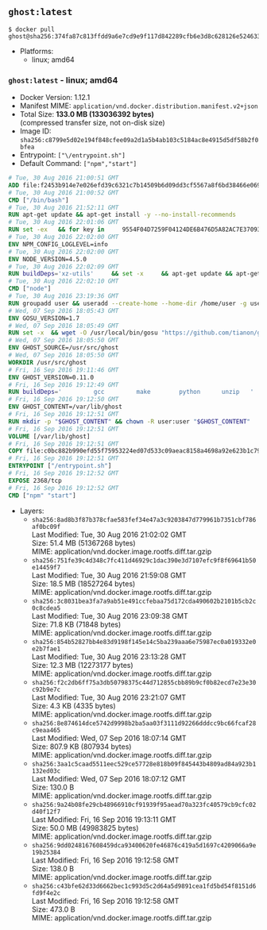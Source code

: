 ## `ghost:latest`

```console
$ docker pull ghost@sha256:374fa87c813ffdd9a6e7cd9e9f117d842289cfb6e3d8c628126e524633050327
```

-	Platforms:
	-	linux; amd64

### `ghost:latest` - linux; amd64

-	Docker Version: 1.12.1
-	Manifest MIME: `application/vnd.docker.distribution.manifest.v2+json`
-	Total Size: **133.0 MB (133036392 bytes)**  
	(compressed transfer size, not on-disk size)
-	Image ID: `sha256:c8799e5d02e194f848cfee09a2d1a5b4ab103c5184ac8e4915d5df58b2f0bfea`
-	Entrypoint: `["\/entrypoint.sh"]`
-	Default Command: `["npm","start"]`

```dockerfile
# Tue, 30 Aug 2016 21:00:51 GMT
ADD file:f2453b914e7e026efd39c6321c7b14509b6d09dd3cf5567a8f6bd38466e06954 in / 
# Tue, 30 Aug 2016 21:00:52 GMT
CMD ["/bin/bash"]
# Tue, 30 Aug 2016 21:52:11 GMT
RUN apt-get update && apt-get install -y --no-install-recommends 		ca-certificates 		curl 		wget 	&& rm -rf /var/lib/apt/lists/*
# Tue, 30 Aug 2016 22:01:06 GMT
RUN set -ex   && for key in     9554F04D7259F04124DE6B476D5A82AC7E37093B     94AE36675C464D64BAFA68DD7434390BDBE9B9C5     0034A06D9D9B0064CE8ADF6BF1747F4AD2306D93     FD3A5288F042B6850C66B31F09FE44734EB7990E     71DCFD284A79C3B38668286BC97EC7A07EDE3FC1     DD8F2338BAE7501E3DD5AC78C273792F7D83545D     B9AE9905FFD7803F25714661B63B535A4C206CA9     C4F0DFFF4E8C1A8236409D08E73BC641CC11F4C8   ; do     gpg --keyserver ha.pool.sks-keyservers.net --recv-keys "$key";   done
# Tue, 30 Aug 2016 22:02:00 GMT
ENV NPM_CONFIG_LOGLEVEL=info
# Tue, 30 Aug 2016 22:02:00 GMT
ENV NODE_VERSION=4.5.0
# Tue, 30 Aug 2016 22:02:09 GMT
RUN buildDeps='xz-utils'     && set -x     && apt-get update && apt-get install -y $buildDeps --no-install-recommends     && rm -rf /var/lib/apt/lists/*     && curl -SLO "https://nodejs.org/dist/v$NODE_VERSION/node-v$NODE_VERSION-linux-x64.tar.xz"     && curl -SLO "https://nodejs.org/dist/v$NODE_VERSION/SHASUMS256.txt.asc"     && gpg --batch --decrypt --output SHASUMS256.txt SHASUMS256.txt.asc     && grep " node-v$NODE_VERSION-linux-x64.tar.xz\$" SHASUMS256.txt | sha256sum -c -     && tar -xJf "node-v$NODE_VERSION-linux-x64.tar.xz" -C /usr/local --strip-components=1     && rm "node-v$NODE_VERSION-linux-x64.tar.xz" SHASUMS256.txt.asc SHASUMS256.txt     && apt-get purge -y --auto-remove $buildDeps     && ln -s /usr/local/bin/node /usr/local/bin/nodejs
# Tue, 30 Aug 2016 22:02:10 GMT
CMD ["node"]
# Tue, 30 Aug 2016 23:19:36 GMT
RUN groupadd user && useradd --create-home --home-dir /home/user -g user user
# Wed, 07 Sep 2016 18:05:43 GMT
ENV GOSU_VERSION=1.7
# Wed, 07 Sep 2016 18:05:49 GMT
RUN set -x 	&& wget -O /usr/local/bin/gosu "https://github.com/tianon/gosu/releases/download/$GOSU_VERSION/gosu-$(dpkg --print-architecture)" 	&& wget -O /usr/local/bin/gosu.asc "https://github.com/tianon/gosu/releases/download/$GOSU_VERSION/gosu-$(dpkg --print-architecture).asc" 	&& export GNUPGHOME="$(mktemp -d)" 	&& gpg --keyserver ha.pool.sks-keyservers.net --recv-keys B42F6819007F00F88E364FD4036A9C25BF357DD4 	&& gpg --batch --verify /usr/local/bin/gosu.asc /usr/local/bin/gosu 	&& rm -r "$GNUPGHOME" /usr/local/bin/gosu.asc 	&& chmod +x /usr/local/bin/gosu 	&& gosu nobody true
# Wed, 07 Sep 2016 18:05:50 GMT
ENV GHOST_SOURCE=/usr/src/ghost
# Wed, 07 Sep 2016 18:05:50 GMT
WORKDIR /usr/src/ghost
# Fri, 16 Sep 2016 19:11:46 GMT
ENV GHOST_VERSION=0.11.0
# Fri, 16 Sep 2016 19:12:49 GMT
RUN buildDeps=' 		gcc 		make 		python 		unzip 	' 	&& set -x 	&& apt-get update && apt-get install -y $buildDeps --no-install-recommends && rm -rf /var/lib/apt/lists/* 	&& wget -O ghost.zip "https://ghost.org/archives/ghost-${GHOST_VERSION}.zip" 	&& unzip ghost.zip 	&& npm install --production 	&& apt-get purge -y --auto-remove -o APT::AutoRemove::RecommendsImportant=false -o APT::AutoRemove::SuggestsImportant=false $buildDeps 	&& rm ghost.zip 	&& npm cache clean 	&& rm -rf /tmp/npm*
# Fri, 16 Sep 2016 19:12:50 GMT
ENV GHOST_CONTENT=/var/lib/ghost
# Fri, 16 Sep 2016 19:12:51 GMT
RUN mkdir -p "$GHOST_CONTENT" && chown -R user:user "$GHOST_CONTENT"
# Fri, 16 Sep 2016 19:12:51 GMT
VOLUME [/var/lib/ghost]
# Fri, 16 Sep 2016 19:12:51 GMT
COPY file:c0bc882b990efd55f75953224ed07d533c09aeac8158a4698a92e623b1c79ce9 in /entrypoint.sh 
# Fri, 16 Sep 2016 19:12:51 GMT
ENTRYPOINT ["/entrypoint.sh"]
# Fri, 16 Sep 2016 19:12:52 GMT
EXPOSE 2368/tcp
# Fri, 16 Sep 2016 19:12:52 GMT
CMD ["npm" "start"]
```

-	Layers:
	-	`sha256:8ad8b3f87b378cfae583fef34e47a3c9203847d779961b7351cbf786af0bc09f`  
		Last Modified: Tue, 30 Aug 2016 21:02:02 GMT  
		Size: 51.4 MB (51367268 bytes)  
		MIME: application/vnd.docker.image.rootfs.diff.tar.gzip
	-	`sha256:751fe39c4d348c7fc411d46929c1dac390e3d7107efc9f8f69641b50e14459f7`  
		Last Modified: Tue, 30 Aug 2016 21:59:08 GMT  
		Size: 18.5 MB (18527264 bytes)  
		MIME: application/vnd.docker.image.rootfs.diff.tar.gzip
	-	`sha256:3c8031bea3fa7a9ab51e491ccfebaa75d172cda490602b2101b5cb2c0c8cdea5`  
		Last Modified: Tue, 30 Aug 2016 23:09:38 GMT  
		Size: 71.8 KB (71848 bytes)  
		MIME: application/vnd.docker.image.rootfs.diff.tar.gzip
	-	`sha256:854b52827bb4e83d9198f145e14c5ba239aaa6e75987ec0a019332e0e2b7fae1`  
		Last Modified: Tue, 30 Aug 2016 23:13:28 GMT  
		Size: 12.3 MB (12273177 bytes)  
		MIME: application/vnd.docker.image.rootfs.diff.tar.gzip
	-	`sha256:f2c2db6ff75a3db50798375c44d712855cbb89b9cf0b82ecd7e23e30c92b9e7c`  
		Last Modified: Tue, 30 Aug 2016 23:21:07 GMT  
		Size: 4.3 KB (4335 bytes)  
		MIME: application/vnd.docker.image.rootfs.diff.tar.gzip
	-	`sha256:8e874614dce5742d9998b2ba5aa03f3111d92266dddcc9bc66fcaf28c9eaa465`  
		Last Modified: Wed, 07 Sep 2016 18:07:14 GMT  
		Size: 807.9 KB (807934 bytes)  
		MIME: application/vnd.docker.image.rootfs.diff.tar.gzip
	-	`sha256:3aa1c5caad5511eec529ce57728e818b09f845443b4809ad84a923b1132ed03c`  
		Last Modified: Wed, 07 Sep 2016 18:07:12 GMT  
		Size: 130.0 B  
		MIME: application/vnd.docker.image.rootfs.diff.tar.gzip
	-	`sha256:9a24b08fe29cb48966910cf91939f95aead70a323fc40579cb9cfc02d40f12f7`  
		Last Modified: Fri, 16 Sep 2016 19:13:11 GMT  
		Size: 50.0 MB (49983825 bytes)  
		MIME: application/vnd.docker.image.rootfs.diff.tar.gzip
	-	`sha256:9dd0248167608459dca93400620fe46876c419a5d1697c4209066a9e19b25384`  
		Last Modified: Fri, 16 Sep 2016 19:12:58 GMT  
		Size: 138.0 B  
		MIME: application/vnd.docker.image.rootfs.diff.tar.gzip
	-	`sha256:c43bfe62d33d6662bec1c993d5c2d64a5d9891cea1fd5bd54f8151d6fd9f4e2c`  
		Last Modified: Fri, 16 Sep 2016 19:12:58 GMT  
		Size: 473.0 B  
		MIME: application/vnd.docker.image.rootfs.diff.tar.gzip

